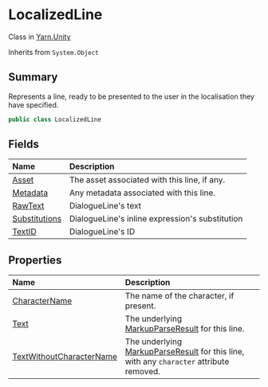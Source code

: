 # LocalizedLine

Class in [Yarn.Unity](/docs/api/csharp/yarn.unity.md)

Inherits from `System.Object`

## Summary


Represents a line, ready to be presented to the user in the
localisation they have specified.


```csharp
public class LocalizedLine
```

## Fields

|Name|Description|
|:---|:---|
|[Asset](/docs/api/csharp/yarn.unity.localizedline.asset.md)|The asset associated with this line, if any.|
|[Metadata](/docs/api/csharp/yarn.unity.localizedline.metadata.md)|Any metadata associated with this line.|
|[RawText](/docs/api/csharp/yarn.unity.localizedline.rawtext.md)|DialogueLine's text|
|[Substitutions](/docs/api/csharp/yarn.unity.localizedline.substitutions.md)|DialogueLine's inline expression's substitution|
|[TextID](/docs/api/csharp/yarn.unity.localizedline.textid.md)|DialogueLine's ID|

## Properties

|Name|Description|
|:---|:---|
|[CharacterName](/docs/api/csharp/yarn.unity.localizedline.charactername.md)|The name of the character, if present.|
|[Text](/docs/api/csharp/yarn.unity.localizedline.text.md)|The underlying  <a href="yarn.markup.markupparseresult.md">MarkupParseResult</a>  for this line.|
|[TextWithoutCharacterName](/docs/api/csharp/yarn.unity.localizedline.textwithoutcharactername.md)|The underlying  <a href="yarn.markup.markupparseresult.md">MarkupParseResult</a>  for this line, with any `character` attribute removed.|

